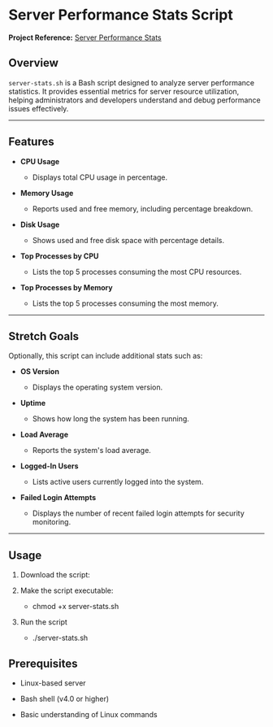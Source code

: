 # Server Performance Stats Script

**Project Reference:** [Server Performance Stats](https://...)

## Overview

`server-stats.sh` is a Bash script designed to analyze server performance statistics. It provides essential metrics for server resource utilization, helping administrators and developers understand and debug performance issues effectively.

---

## Features

- **CPU Usage**
  - Displays total CPU usage in percentage.

- **Memory Usage**
  - Reports used and free memory, including percentage breakdown.

- **Disk Usage**
  - Shows used and free disk space with percentage details.

- **Top Processes by CPU**
  - Lists the top 5 processes consuming the most CPU resources.

- **Top Processes by Memory**
  - Lists the top 5 processes consuming the most memory.

---

## Stretch Goals

Optionally, this script can include additional stats such as:

- **OS Version**
  - Displays the operating system version.

- **Uptime**
  - Shows how long the system has been running.

- **Load Average**
  - Reports the system's load average.

- **Logged-In Users**
  - Lists active users currently logged into the system.

- **Failed Login Attempts**
  - Displays the number of recent failed login attempts for security monitoring.

---

## Usage

1. Download the script:

2. Make the script executable:
   - chmod +x server-stats.sh

3. Run the script
   - ./server-stats.sh

## Prerequisites

- Linux-based server

- Bash shell (v4.0 or higher)

- Basic understanding of Linux commands
